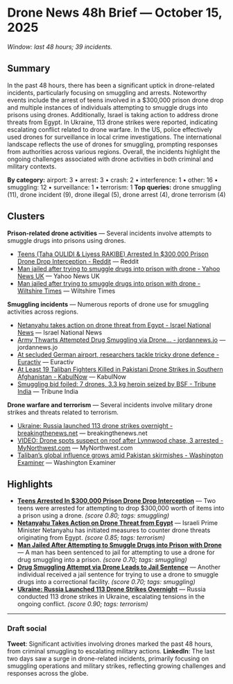 # Drone News 48h Brief — October 15, 2025

_Window: last 48 hours; 39 incidents._

## Summary
In the past 48 hours, there has been a significant uptick in drone-related incidents, particularly focusing on smuggling and arrests. Noteworthy events include the arrest of teens involved in a $300,000 prison drone drop and multiple instances of individuals attempting to smuggle drugs into prisons using drones. Additionally, Israel is taking action to address drone threats from Egypt. In Ukraine, 113 drone strikes were reported, indicating escalating conflict related to drone warfare. In the US, police effectively used drones for surveillance in local crime investigations. The international landscape reflects the use of drones for smuggling, prompting responses from authorities across various regions. Overall, the incidents highlight the ongoing challenges associated with drone activities in both criminal and military contexts.

**By category:** airport: 3 • arrest: 3 • crash: 2 • interference: 1 • other: 16 • smuggling: 12 • surveillance: 1 • terrorism: 1
**Top queries:** drone smuggling (11), drone incident (9), drone illegal (5), drone arrest (4), drone terrorism (4)

## Clusters
**Prison-related drone activities** — Several incidents involve attempts to smuggle drugs into prisons using drones.
- [Teens (Taha OULIDI & Liyess RAKIBE) Arrested In $300,000 Prison Drone Drop Interception - Reddit](https://news.google.com/rss/articles/CBMiogFBVV95cUxNV2duWmtpQm1aelk2NU9CN05kb3YyWDFvenZ6QTJkc0NkZlZvZ3ZEd19za0tQMzk0ZmF0eGRTR19qVzVReXVXRmZRMTRtQlJ2aExzX2s3Y04tYnowLWJlcUkxZDk0ZmIyUWVlN1h4MnR6cC1RUnVnejdkYTZzYnVLNjNoamQ5enJrRVhiVUZhOXdBMUZzMl9mR0FhYnY2d1ZmQkE?oc=5) — Reddit
- [Man jailed after trying to smuggle drugs into prison with drone - Yahoo News UK](https://news.google.com/rss/articles/CBMifEFVX3lxTE9vV001aEhONDZMejgtZEt3VWhfbnRGaHIwRlpOeVF3MHBaakUyamtndktfWlphSGhuX2RsQXlaRUxlX1N0Xy1BQXpNZjNvTzNhbFdDWTBqbkdmWm1nY2p3QWZUSlFSVW93b1RXd3VqRDBCcXloek81aEFxMHM?oc=5) — Yahoo News UK
- [Man jailed after trying to smuggle drugs into prison with drone - Wiltshire Times](https://news.google.com/rss/articles/CBMimgFBVV95cUxQMnZwbmJQUVd1Wk1nMEZOWkljRWliQWJqdkF3emlCbEowR041eUVfMzVNUTdJRWxjODNZT1BLVnZ4Rkk4YWZsaHByTVNDbTVFYUtzeDl6OE1SMXhMMm9kZEJHd0I5OFJOSTFtNnRLaHRCQVJLTUhCdnpCTmkyUlAtMjBjbVhubVZNRC0ydE9NeFFudWotV05pcmln?oc=5) — Wiltshire Times

**Smuggling incidents** — Numerous reports of drone use for smuggling activities across regions.
- [Netanyahu takes action on drone threat from Egypt - Israel National News](https://news.google.com/rss/articles/CBMiWkFVX3lxTE1tM1NTaDA0cXVxZUROUHBER3g4Uk1YUWNab0VzSTk2U202YTZHdk9qWGtBWFh0VGlNeFlTR25yc1F0WVZKdVVTVlM5TFRaaFEzMk5WREM1dDNEUQ?oc=5) — Israel National News
- [Army Thwarts Attempted Drug Smuggling via Drone... - jordannews.jo](https://news.google.com/rss/articles/CBMinAFBVV95cUxOc3pHQjZ1NXJYRC1kZXM4ZWFhdFB6NFZ3OHprRnRHOWhfSUl5RURKNFFJSjAzSHk2ang1MEZpYnBTVmFXTnExc2VNZHpXdURpMlpNLTVMMEFIWmRnbVJnQXFCV2xwZ1NGM0xOTWtXQVlHZTFNbjlRQm5aZWF1QXpUd0NhMmJfcFZ4R3gzMUVLT29nNFVaalZHTzBFV2c?oc=5) — jordannews.jo
- [At secluded German airport, researchers tackle tricky drone defence - Euractiv](https://news.google.com/rss/articles/CBMingFBVV95cUxPUV93X0RwanlfZC1MOEtCTGUwX3dVZ013YmJMRmJCNnR4M0RTOUFsLTZ3X1gxTklRTlBVMXJ6a3RsNDN4ckhwYlFzUlMxR0JnUEdHRHJQZmJvSHFJaTJERG9FVUtYX1V2OHRPbWo5N2E0VWNnd19qX2ZuRGRQM1lNN3NIeVItWG1Kc3lldmlISFhaRE9oR0s1SXdsWVRjUQ?oc=5) — Euractiv
- [At Least 19 Taliban Fighters Killed in Pakistani Drone Strikes in Southern Afghanistan - KabulNow](https://news.google.com/rss/articles/CBMitwFBVV95cUxQeVZvU1NTVmxGQWV5RTFIUEc4bG9FX1NwT3ZtYXI3d2dNa2tvWW4xTE1qTjU3RFJiSWh6R2dyWjVzeV9xYzZOak5xQ1FWdXY1VUwtdE9MSnA5YlZqX1E1S2lWT0RtbnZCR0R0LXlDNC1aSTc4dVV1RkRQQXRVQTRrSlpsNF9fT2RiQmVGMmE2NU1nTnBUNWxIVzhYTXJFSHNKUlBuSFYwV1RyWFMxWTVmX3NjVnN5cUE?oc=5) — KabulNow
- [Smuggling bid foiled: 7 drones, 3.3 kg heroin seized by BSF - Tribune India](https://news.google.com/rss/articles/CBMiqwFBVV95cUxPYkctbVVib3cyQ2lvV010Wl85dUFndG1lTU5BRnJtbVFnNkxVa2trOG9mRC1SejFMZWlQNE4zcm8wYWxBeDBVMVc4UUs4M3pJNWJjcW1TeXVyRXVqU1dQX0l6bzNpQ2RRdVJaUXdfYnN3X2NYcHdaSkRKcTgtUDB4LUZVQjg3Qkc0bVMzclgwWGtoZ3g0djl5YUR6MjJ0ajhuSTViTmhrWkQyR2fSAacBQVVfeXFMTkxpbDVsbTN1LXZicDlnNWkyVGZENGtxYUs2NTRQZjRKY3RmcWRoSEExZXR6N2tVLTlLZjVZWFZLZmozZ21GdVozNHc3a1Npb1BuTGZYMXBUMEFVc2UxUUk4aFN1NktkN0ZsLUc4VWh6UjN1TXRRZW15ekJELVBSeW5VYVEwRUFzbFlQdDFMVGtRSS11Rl94VENCRmdOY3VtQTM3YWJwQ1k?oc=5) — Tribune India

**Drone warfare and terrorism** — Several incidents involve military drone strikes and threats related to terrorism.
- [Ukraine: Russia launched 113 drone strikes overnight - breakingthenews.net](https://news.google.com/rss/articles/CBMingFBVV95cUxOY3V2UHZqb19Ua3BNR3BnZC10N1VWUFhaT1d2c25zNFgwekxzaVYwMDRMZGNjTEgtZGNOOU9VM01OUElVQ29LQjVFLWEwVEROTkFENGlhcXJjdGFuYTU3OVlBa0ZWSzkxbGJUb1ZIQWMzTjV5bFBhQmp1NkJwQWYzUzk4QkJrSXN2cFotQ3hiQlRlQUJXOHpQNjF3ZnNMQQ?oc=5) — breakingthenews.net
- [VIDEO: Drone spots suspect on roof after Lynnwood chase, 3 arrested - MyNorthwest.com](https://news.google.com/rss/articles/CBMigAFBVV95cUxNazl6Z05VMjN4MnhLOEpKVkVsQV92eHdpcTVRLWk2OUlFZ3lZSUd1bUFlWGRzY2FOOE5KYmhqUXRxaFhKaVZQSHBhenZScTU1TWVpUGpab2hrR05YUUk4RC1kZGZuLXFGbWpjcWhFcEVXaks2TVJKQTJfY3owNFRiXw?oc=5) — MyNorthwest.com
- [Taliban’s global influence grows amid Pakistan skirmishes - Washington Examiner](https://news.google.com/rss/articles/CBMitwFBVV95cUxOaWZHRDlfVVlIaF95UU5GRHVYQngzQnNGSWgzV0VueUVUS0ZOblNfSU8tNnlVb3dqTXVmem5Zc1drNnUyelNITG1qb3VOTDV4ZzN3ck5McG1KSE04bG9mRDM1VEowcC03YlBqbnNsOE84b3NrNnN4UEJEd3V1ZTRxbjBDTFpQVlBsOEhiWHBrTWk0QzJmMWZ6OVlYbXFXdHFBcGJfVkYta19KbUE1MzhYQUoxbEhpOUU?oc=5) — Washington Examiner

## Highlights
- **[Teens Arrested In $300,000 Prison Drone Drop Interception](https://news.google.com/rss/articles/CBMiogFBVV95cUxNV2duWmtpQm1aelk2NU9CN05kb3YyWDFvenZ6QTJkc0NkZlZvZ3ZEd19za0tQMzk0ZmF0eGRTR19qVzVReXVXRmZRMTRtQlJ2aExzX2s3Y04tYnowLWJlcUkxZDk0ZmIyUWVlN1h4MnR6cC1RUnVnejdkYTZzYnVLNjNoamQ5enJrRVhiVUZhOXdBMUZzMl9mR0FhYnY2d1ZmQkE?oc=5)** — Two teens were arrested for attempting to drop $300,000 worth of items into a prison using a drone. _(score 0.80; tags: smuggling)_
- **[Netanyahu Takes Action on Drone Threat from Egypt](https://news.google.com/rss/articles/CBMiWkFVX3lxTE1tM1NTaDA0cXVxZUROUHBER3g4Uk1YUWNab0VzSTk2U202YTZHdk9qWGtBWFh0VGlNeFlTR25yc1F0WVZKdVVTVlM5TFRaaFEzMk5WREM1dDNEUQ?oc=5)** — Israeli Prime Minister Netanyahu has initiated measures to counter drone threats originating from Egypt. _(score 0.85; tags: terrorism)_
- **[Man Jailed After Attempting to Smuggle Drugs into Prison with Drone](https://news.google.com/rss/articles/CBMifEFVX3lxTE9vV001aEhONDZMejgtZEt3VWhfbnRGaHIwRlpOeVF3MHBaakUyamtndktfWlphSGhuX2RsQXlaRUxlX1N0Xy1BQXpNZjNvTzNhbFdDWTBqbkdmWm1nY2p3QWZUSlFSVW93b1RXd3VqRDBCcXloek81aEFxMHM?oc=5)** — A man has been sentenced to jail for attempting to use a drone for drug smuggling into a prison. _(score 0.70; tags: smuggling)_
- **[Drug Smuggling Attempt via Drone Leads to Jail Sentence](https://news.google.com/rss/articles/CBMimgFBVV95cUxQMnZwbmJQUVd1Wk1nMEZOWkljRWliQWJqdkF3emlCbEowR041eUVfMzVNUTdJRWxjODNZT1BLVnZ4Rkk4YWZsaHByTVNDbTVFYUtzeDl6OE1SMXhMMm9kZEJHd0I5OFJOSTFtNnRLaHRCQVJLTUhCdnpCTmkyUlAtMjBjbVhubVZNRC0ydE9NeFFudWotV05pcmln?oc=5)** — Another individual received a jail sentence for trying to use a drone to smuggle drugs into a correctional facility. _(score 0.70; tags: smuggling)_
- **[Ukraine: Russia Launched 113 Drone Strikes Overnight](https://news.google.com/rss/articles/CBMingFBVV95cUxOY3V2UHZqb19Ua3BNR3BnZC10N1VWUFhaT1d2c25zNFgwekxzaVYwMDRMZGNjTEgtZGNOOU9VM01OUElVQ29LQjVFLWEwVEROTkFENGlhcXJjdGFuYTU3OVlBa0ZWSzkxbGJUb1ZIQWMzTjV5bFBhQmp1NkJwQWYzUzk4QkJrSXN2cFotQ3hiQlRlQUJXOHpQNjF3ZnNMQQ?oc=5)** — Russia conducted 113 drone strikes in Ukraine, escalating tensions in the ongoing conflict. _(score 0.90; tags: terrorism)_

---
### Draft social
**Tweet**: Significant activities involving drones marked the past 48 hours, from criminal smuggling to escalating military actions.
**LinkedIn**: The last two days saw a surge in drone-related incidents, primarily focusing on smuggling operations and military strikes, reflecting growing challenges and responses across the globe.
